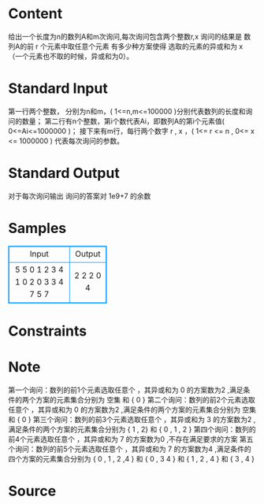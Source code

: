 
# Content

给出一个长度为n的数列A和m次询问,每次询问包含两个整数r,x
询问的结果是 数列A的前 r 个元素中取任意个元素 有多少种方案使得 选取的元素的异或和为 x（一个元素也不取的时候，异或和为0）。

# Standard Input

第一行两个整数， 分别为n和m，( 1<=n,m<=100000 )分别代表数列的长度和询问的数量；
第二行有n个整数，第i个数代表Ai，即数列A的第i个元素值( 0<=Ai<=1000000 )；
接下来有m行，每行两个数字 r , x ，( 1<= r <= n , 0<= x <= 1000000 ) 代表每次询问的参数。

# Standard Output

对于每次询问输出 询问的答案对 1e9+7 的余数

# Samples

<style>
        table,table tr th, table tr td { border:1px solid #0094ff; }
        table { width: 200px; min-height: 25px; line-height: 25px; text-align: center; border-collapse: collapse;}   
    </style>
<table>
	<tr>
		<td>Input</td>
		<td>Output</td>
	</tr>
<tr><td>5 5
0 1 2 3 4
1 0
2 0
3 3
4 7
5 7</td><td>2
2
2
0
4</td></tr></table>


# Constraints



# Note

第一个询问：数列的前1个元素选取任意个 ，其异或和为 0 的方案数为2 ,满足条件的两个方案的元素集合分别为 空集 和 { 0 } 
第二个询问：数列的前2个元素选取任意个 ，其异或和为 0 的方案数为2 ,满足条件的两个方案的元素集合分别为 空集 和 { 0 }
第三个询问：数列的前3个元素选取任意个 ，其异或和为 3 的方案数为2 ,满足条件的两个方案的元素集合分别为 { 1 , 2} 和 { 0 , 1 , 2 }
第四个询问：数列的前4个元素选取任意个 ，其异或和为 7 的方案数为0 ,不存在满足要求的方案
第五个询问：数列的前5个元素选取任意个 ，其异或和为 7 的方案数为4 ,满足条件的四个方案的元素集合分别为 { 0 , 1 , 2 ,4 } 和 { 0 , 3  4 } 和 { 1 , 2 , 4 } 和 { 3 , 4 }

# Source


